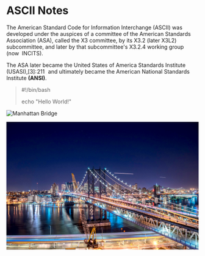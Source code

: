 # ASCII Notes

The American Standard Code for Information 
Interchange (ASCII) was developed under the 
auspices of a committee of the American Standards 
Association (ASA), called the X3 committee, by 
its X3.2 (later X3L2) subcommittee, and later by 
that subcommittee's X3.2.4 working group (now 
INCITS). 

The ASA later became the United States 
of America Standards Institute (USASI),[3]: 211  
and ultimately became the American National 
Standards Institute **(ANSI)**.
> #!/bin/bash
>
> echo "Hello World!"


![Manhattan Bridge](https://upload.wikimedia.org/wikipedia/commons/thumb/2/24/Manhattan_Bridge_May_2022_010.jpg/2560px-Manhattan_Bridge_May_2022_010.jpg)

![Manhattan Bridge 2](./Manhattan_Bridge.png)

